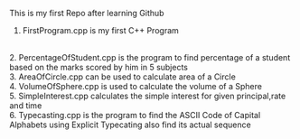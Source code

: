 This is my first Repo after learning Github

1. FirstProgram.cpp  is my first C++ Program
<br>
2. PercentageOfStudent.cpp  is the program to find percentage of a student based on the marks scored by him in 5 subjects
<br>
3. AreaOfCircle.cpp can be used to calculate area of a Circle
<br>
4. VolumeOfSphere.cpp is used to calculate the volume of a Sphere
<br>
5. SimpleInterest.cpp calculates the simple interest for given principal,rate and time
<br>
6. Typecasting.cpp is the program to find the ASCII Code of Capital Alphabets using Explicit Typecating also find its actual sequence
<br>